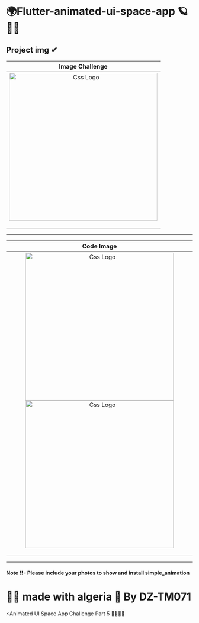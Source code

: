 # 🌍Flutter-animated-ui-space-app 🪐🐱‍👤
<h2>Project img ✔ </h2>

<!-- ![Screenshot_1641245950](https://user-images.githubusercontent.com/69757558/147983255-e31cab4f-aab8-44ae-841b-5be3c4c0bc77.png) -->

<table>
<thead>
<tr>
  <th align="center">Image Challenge</th>

</tr>
</thead>
<tbody>
<tr>
  
  <td align="center">
  <a target="_blank" rel="" href="https://user-images.githubusercontent.com/69757558/147982558-503efcdb-7ed4-4351-bd18-bbb66452a7a4.jpg">
  <img src="https://user-images.githubusercontent.com/69757558/147982558-503efcdb-7ed4-4351-bd18-bbb66452a7a4.jpg" alt="Css Logo" with="200" height="400"/>

  </a></td>
  
</tr>
</tbody>
</table>
<hr>
<table>
<thead>
<tr>
  <th align="center">Code Image</th>

</tr>
</thead>
<tbody>
<tr>
  
  <td align="center">
  <a target="_blank" rel="" href="https://user-images.githubusercontent.com/69757558/147983255-e31cab4f-aab8-44ae-841b-5be3c4c0bc77.png">
  <img src="https://user-images.githubusercontent.com/69757558/147982560-4e876472-c4f9-43e5-a335-9b456f1bf34b.png" alt="Css Logo" with="200" height="400"/>
     <img src="https://user-images.githubusercontent.com/69757558/147983255-e31cab4f-aab8-44ae-841b-5be3c4c0bc77.png" alt="Css Logo" with="200" height="400"/>


  </a></td>
  
</tr>
</tbody>
</table>


 <hr>
  
<h4> Note !! : Please include your photos to show and install simple_animation  </h4>
<h1> 🐱‍👤 made with algeria 🖤 By DZ-TM071 </h1>

⚡Animated UI Space App Challenge Part 5 🐱‍👤🐱‍👤
